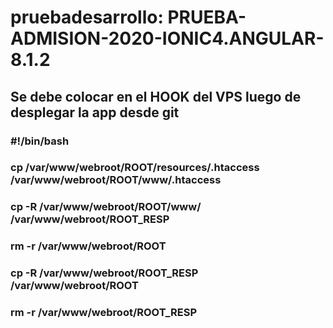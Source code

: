 # pruebadesarrollo: PRUEBA-ADMISION-2020-IONIC4.ANGULAR-8.1.2


## Se debe colocar en el HOOK del VPS luego de desplegar la app desde git
### #!/bin/bash

### cp /var/www/webroot/ROOT/resources/.htaccess /var/www/webroot/ROOT/www/.htaccess
### cp -R /var/www/webroot/ROOT/www/ /var/www/webroot/ROOT_RESP
### rm -r /var/www/webroot/ROOT
### cp -R  /var/www/webroot/ROOT_RESP /var/www/webroot/ROOT
### rm -r /var/www/webroot/ROOT_RESP

